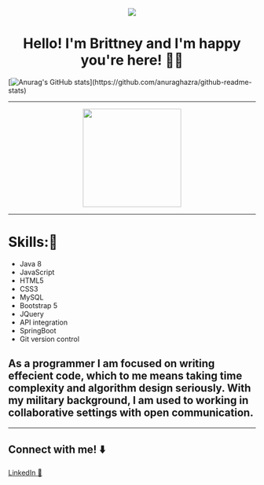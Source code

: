 <div id="header" align="center">
  <img src="https://user-images.githubusercontent.com/110069445/234941799-0cf7bcfd-7389-470e-b530-f1f03497498d.jpg" />
  <h1> Hello! I'm Brittney and I'm happy you're here! 👋🏾 </h1>
</div>

[![Anurag's GitHub stats](https://github-readme-stats.vercel.app/api?username=BrittneyBrinson&theme=synthwave&show_icons="true")](https://github.com/anuraghazra/github-readme-stats)
  
<hr> 

<div id="header" align="center">
 <img src="https://media.giphy.com/media/487L0pNZKONFN01oHO/giphy.gif" width="200"/>
</div>  
<hr>
<h1> Skills:🧩 </h1>
  <ul>
  <li>Java 8</li>
  <li>JavaScript</li>
  <li>HTML5</li>
  <li>CSS3</li>
  <li>MySQL</li> 
  <li>Bootstrap 5</li>
  <li>JQuery</li>
  <li>API integration</li>
  <li>SpringBoot</li>
  <li>Git version control</li>  
  </ul>
<h2>As a programmer I am focused on writing effecient code, which to me means taking time complexity and algorithm design seriously. With my military background, I am used to working in collaborative settings with open communication. </h2>
<hr>

## Connect with me! ⬇️
<a href="https://www.linkedin.com/in/brittney-brinson-b623bb245/">LinkedIn 💼</a>


